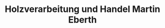 ---
title: "Holzverarbeitung und Handel Martin Eberth"
url: /altenberg/holzverarbeitung-und-handel-martin-eberth/
shop: Eisenwaren
---